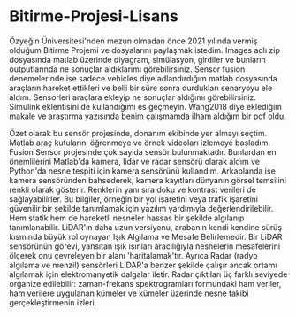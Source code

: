 # Bitirme-Projesi-Lisans
Özyeğin Üniversitesi'nden mezun olmadan önce 2021 yılında vermiş olduğum Bitirme Projemi ve dosyalarını paylaşmak istedim. 
Images adlı zip dosyasında matlab üzerinde diyagram, simülasyon, girdiler ve bunların outputlarında ne sonuçlar aldıklarımı görebilirsiniz.
Sensor fusion denemelerinde ise sadece vehicles diye adlandırdığım matlab dosyasında araçların hareket ettikleri ve belli bir süre sonra durdukları senaryoyu ele aldım. Sensorleri araçlara ekleyip ne sonuçlar aldığımı görebilirsiniz.
Simulink eklentisini de kullandığımı es geçmeyin. Wang2018 diye eklediğim makale ve araştırma yazısında benim çalışmamda ilham aldığım bir pdf oldu. 

Özet olarak bu sensör projesinde, donanım ekibinde yer almayı seçtim. Matlab araç kutularını öğrenmeye ve örnek videoları izlemeye başladım. Fusion Sensor projesinde çok sayıda sensör bulunmaktadır. Bunlardan en önemlilerini Matlab'da kamera, lidar ve radar sensörü olarak aldım ve Python'da nesne tespiti için kamera sensörünü kullandım. 
Arkaplanda ise kamera sensöründen bahsederek, kamera kayıtları dünyanın görsel temsilini renkli olarak gösterir. Renklerin yanı sıra doku ve kontrast verileri de sağlayabilirler. Bu bilgiler, örneğin bir yol işaretini veya trafik işaretini güvenilir bir şekilde tanımlamak için yazılım yardımıyla değerlendirilebilir. Hem statik hem de hareketli nesneler hassas bir şekilde algılanıp tanımlanabilir. LiDAR'ın daha uzun versiyonu, arabanın kendi kendine sürüş kısmında büyük rol oynayan Işık Algılama ve Mesafe Belirlemedir. Bir LiDAR sensörünün görevi, yansıtan ışık ışınları aracılığıyla nesnelerin mesafelerini ölçerek onu çevreleyen bir alanı 'haritalamak'tır. Ayrıca Radar (radyo algılama ve menzil) sensörleri LiDAR'a benzer şekilde çalışır ancak ortamı algılamak için elektromanyetik dalgalar iletir. Radar çıktıları üç farklı seviyede organize edilebilir: zaman-frekans spektrogramları formundaki ham veriler, ham verilere uygulanan kümeler ve kümeler üzerinde nesne takibi gerçekleştirmenin izleri.

